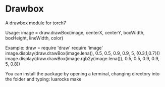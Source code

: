 Drawbox
====================

A drawbox module for torch7

Usage:
image = draw.drawBox(image, centerX, centerY, boxWidth, boxHeight, lineWidth, color)

Example:
draw = require 'draw'
require 'image'
image.display(draw.drawBox(image.lena(), 0.5, 0.5, 0.9, 0.9, 5, {0.3,1,0.7}))
image.display(draw.drawBox(image.rgb2y(image.lena()), 0.5, 0.5, 0.9, 0.9, 5, 0.8))

You can install the package by opening a terminal, changing directory into the folder and typing:
luarocks make
